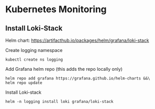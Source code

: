 # Kubernetes Monitoring

## Install Loki-Stack

Helm chart: https://artifacthub.io/packages/helm/grafana/loki-stack

Create logging namespace

```
kubectl create ns logging
```

Add Grafana helm repo (this adds the repo locally only)

```
helm repo add grafana https://grafana.github.io/helm-charts &&\
helm repo update
```

Install Loki-stack

```
helm -n logging install loki grafana/loki-stack
```
